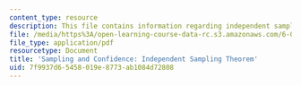 ```yaml
---
content_type: resource
description: This file contains information regarding independent sampling theorem.
file: /media/https%3A/open-learning-course-data-rc.s3.amazonaws.com/6-042j-mathematics-for-computer-science-spring-2015/7f9937d65458019e8773ab1084d72808_MIT6_042JS15_IndependSmpling.pdf
file_type: application/pdf
resourcetype: Document
title: 'Sampling and Confidence: Independent Sampling Theorem'
uid: 7f9937d6-5458-019e-8773-ab1084d72808
---
```

